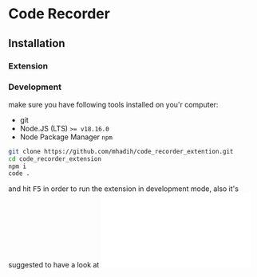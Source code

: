 # Code Recorder

## Installation

### Extension

### Development

make sure you have following tools installed on you'r computer:

- git
- Node.JS (LTS) `>= v18.16.0`
- Node Package Manager `npm`

```sh
git clone https://github.com/mhadih/code_recorder_extention.git
cd code_recorder_extension
npm i
code .
```

and hit <kbd>F5</kbd> in order to run the extension in development mode, also it's suggested to have a look at ![VSCode Extension Quick Starter](vsc-extension-quickstart.md)
